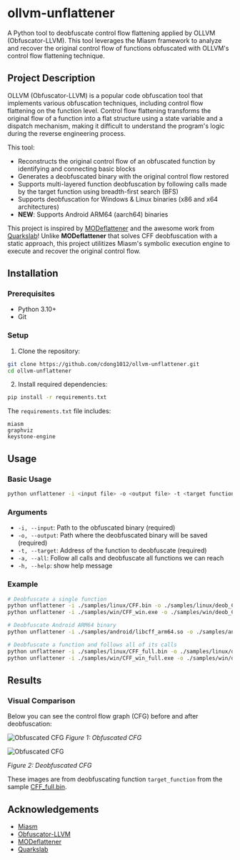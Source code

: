 # ollvm-unflattener

A Python tool to deobfuscate control flow flattening applied by OLLVM (Obfuscator-LLVM). This tool leverages the Miasm framework to analyze and recover the original control flow of functions obfuscated with OLLVM's control flow flattening technique.

## Project Description

OLLVM (Obfuscator-LLVM) is a popular code obfuscation tool that implements various obfuscation techniques, including control flow flattening on the function level. Control flow flattening transforms the original flow of a function into a flat structure using a state variable and a dispatch mechanism, making it difficult to understand the program's logic during the reverse engineering process.

This tool:
- Reconstructs the original control flow of an obfuscated function by identifying and connecting basic blocks
- Generates a deobfuscated binary with the original control flow restored
- Supports multi-layered function deobfuscation by following calls made by the target function using breadth-first search (BFS)
- Supports deobfuscation for Windows & Linux binaries (x86 and x64 architectures)
- **NEW**: Supports Android ARM64 (aarch64) binaries

This project is inspired by [MODeflattener](https://github.com/mrT4ntr4/MODeflattener) and the awesome work from [Quarkslab](https://blog.quarkslab.com/deobfuscation-recovering-an-ollvm-protected-program.html)! Unlike **MODeflattener** that solves CFF deobfuscation with a static approach, this project utilitizes Miasm's symbolic execution engine to execute and recover the original control flow. 

## Installation

### Prerequisites
- Python 3.10+
- Git

### Setup

1. Clone the repository:
```bash
git clone https://github.com/cdong1012/ollvm-unflattener.git
cd ollvm-unflattener
```

2. Install required dependencies:
```bash
pip install -r requirements.txt
```

The `requirements.txt` file includes:
```
miasm
graphviz
keystone-engine
```

## Usage

### Basic Usage

```bash
python unflattener -i <input file> -o <output file> -t <target function addresss> -a
```

### Arguments

- `-i, --input`: Path to the obfuscated binary (required)
- `-o, --output`: Path where the deobfuscated binary will be saved (required)
- `-t, --target`: Address of the function to deobfuscate (required)
- `-a, --all`: Follow all calls and deobfuscate all functions we can reach
- `-h, --help`: show help message

### Example

```bash
# Deobfuscate a single function
python unflattener -i ./samples/linux/CFF.bin -o ./samples/linux/deob_CFF.bin -t 0x80491A0
python unflattener -i ./samples/win/CFF_win.exe -o ./samples/win/deob_CFF_win.bin -t 0x401600

# Deobfuscate Android ARM64 binary
python unflattener -i ./samples/android/libcff_arm64.so -o ./samples/android/deob_libcff_arm64.so -t 0x12345678

# Deobfuscate a function and follows all of its calls
python unflattener -i ./samples/linux/CFF_full.bin -o ./samples/linux/deob_CFF_full.bin -t 0x8049E00 -a
python unflattener -i ./samples/win/CFF_win_full.exe -o ./samples/win/deob_CFF_win_full.bin -t 0x401F10 -a
```

## Results

### Visual Comparison

Below you can see the control flow graph (CFG) before and after deobfuscation:

![Obfuscated CFG](./images/obfuscated.jpg)
*Figure 1: Obfuscated CFG*

![Obfuscated CFG](./images/deobfuscated.jpg)

*Figure 2: Deobfuscated CFG*

These images are from deobfuscating function ```target_function``` from the sample [CFF_full.bin](./samples/linux/CFF_full.bin).

## Acknowledgements

- [Miasm](https://github.com/cea-sec/miasm)
- [Obfuscator-LLVM](https://github.com/obfuscator-llvm/obfuscator)
- [MODeflattener](https://github.com/mrT4ntr4/MODeflattener)
- [Quarkslab](https://blog.quarkslab.com/deobfuscation-recovering-an-ollvm-protected-program.html)
